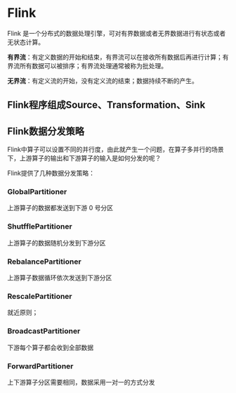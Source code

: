 # Flink

Flink 是一个分布式的数据处理引擎，可对有界数据或者无界数据进行有状态或者无状态计算。

**有界流**：有定义数据的开始和结束，有界流可以在接收所有数据后再进行计算；有界流所有数据可以被排序；有界流处理通常被称为批处理。

**无界流**：有定义流的开始，没有定义流的结束；数据持续不断的产生。

## Flink程序组成Source、Transformation、Sink





## Flink数据分发策略

Flink中算子可以设置不同的并行度，由此就产生一个问题，在算子多并行的场景下，上游算子的输出和下游算子的输入是如何分发的呢？

Flink提供了几种数据分发策略：

### GlobalPartitioner

上游算子的数据都发送到下游 0 号分区

### ShutfflePartitioner

上游算子的数据随机分发到下游分区

### RebalancePartitioner

上游算子数据循环依次发送到下游分区

### RescalePartitioner

就近原则；

### BroadcastPartitioner

下游每个算子都会收到全部数据

### ForwardPartitioner

上下游算子分区需要相同，数据采用一对一的方式分发